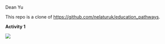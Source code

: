 Dean Yu

This repo is a clone of https://github.com/nelaturuk/education_pathways.

**Activity 1**

![](images/Activity1.png)